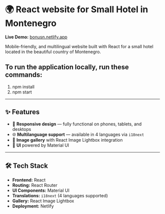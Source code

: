 # 🌍 React website for Small Hotel in Montenegro

**Live Demo:** [bonusn.netlify.app](https://bonusb.netlify.app)

Mobile-friendly, and multilingual website built with React for a small hotel located in the beautiful country of Montenegro.

## To run the application locally, run these commands:
1. npm install
2. npm start

---

## ✨ Features

- 🏨 **Responsive design** — fully functional on phones, tablets, and desktops  
- 🌐 **Multilanguage support** — available in 4 languages via `i18next`  
- 📸 **Image gallery** with React Image Lightbox integration  
- 🎨 **UI** powered by Material UI  

---

## 🛠 Tech Stack

- **Frontend:** React 
- **Routing:** React Router  
- **UI Components:** Material UI  
- **Translations:** `i18next` (4 languages supported)  
- **Gallery:** React Image Lightbox  
- **Deployment:** Netlify  
